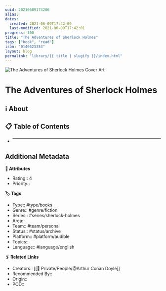 ```yaml
---
uuid: 20210609174206
alias:
dates:
  created: 2021-06-09T17:42:00
  last-modified: 2021-06-09T17:42:01
progress: 100
title: "The Adventures of Sherlock Holmes"
tags: ["book", "read"]
isbn: "0140623353"
layout: blog
permalink: "library/{{ title | slugify }}/index.html"
---
```


![The Adventures of Sherlock Holmes Cover Art](https://i.gr-assets.com/images/S/compressed.photo.goodreads.com/books/1164045516l/3590.jpg)

# The Adventures of Sherlock Holmes

## ℹ️ About

## 📋 Table of Contents

- ***

## Additional Metadata

**🧰 Attributes**

- Rating:: 4
- Priority::

**🏷 Tags**

- Type:: #type/books
- Genre:: #genre/fiction
- Series:: #series/sherlock-holmes
- Area::
- Team:: #team/personal
- Status:: #status/archive
- Platform:: #platform/audible
- Topics::
- Language:: #language/english

**🖇️ Related Links**

- Creators:: [[🧔 Private/People/@Arthur Conan Doyle]]
- Recommended By::
- Origin::
- POD::
